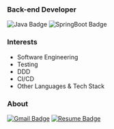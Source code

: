 

### Back-end Developer  
![Java Badge](https://img.shields.io/badge/java-ED8B00.svg?style=for-the-badge&logo=java&logoColor=white)
![SpringBoot Badge](https://img.shields.io/badge/spring-6DB33F.svg?style=for-the-badge&logo=spring&logoColor=white)

### Interests

- Software Engineering
- Testing
- DDD
- CI/CD
- Other Languages & Tech Stack

### About
[![Gmail Badge](https://img.shields.io/badge/Gmail-d14836?style=for-the-badge&logo=Gmail&logoColor=white&link=mailto:y2gcoder@gmail.com)](mailto:y2gcoder@gmail.com)
[![Resume Badge](https://img.shields.io/badge/Notion-000000.svg?style=for-the-badge&logo=notion&logoColor=white&link=https://y2gcoder.notion.site/42376d6fd6a24282bca606570e04feaa)](https://y2gcoder.notion.site/42376d6fd6a24282bca606570e04feaa)


